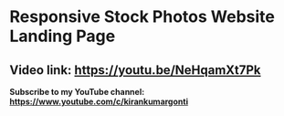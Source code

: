 # Responsive Stock Photos Website Landing Page

## **Video link: https://youtu.be/NeHqamXt7Pk**


**Subscribe to my YouTube channel:  https://www.youtube.com/c/kirankumargonti**
